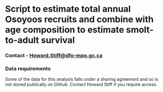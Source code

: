 # Script to estimate total annual Osoyoos recruits and combine with age composition to estimate smolt-to-adult survival

### Contact - Howard.Stiff@dfo-mpo.gc.ca

### Data requirements
Some of the data for this analysis falls under a sharing agreement and so is not stored publically on Github. Contact Howard Stiff if you require access. 
